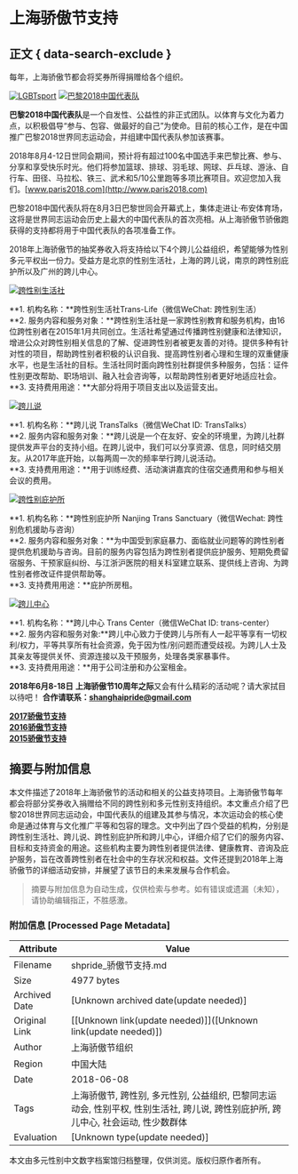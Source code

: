 # 上海骄傲节支持

## 正文 { data-search-exclude }


每年，上海骄傲节都会将奖券所得捐赠给各个组织。

[![LGBTsport](https://shpride.com/wp-content/uploads/2018/05/LGBTsport-150x150.jpg)](https://shpride.com/wp-content/uploads/2018/05/LGBTsport.jpg) [![巴黎2018中国代表队](https://shpride.com/wp-content/uploads/2019/02/Paris-Gay-Games.png)](https://shpride.com/wp-content/uploads/2018/05/LGBTsport.jpg)

**巴黎2018中国代表队**是一个自发性、公益性的非正式团队。以体育与文化为着力点，以积极倡导“参与、包容、做最好的自己”为使命。目前的核心工作，是在中国推广巴黎2018世界同志运动会，并组建中国代表队参加该赛事。

2018年8月4-12日世同会期间，预计将有超过100名中国选手来巴黎比赛、参与、分享和享受快乐时光。他们将参加篮球、排球、羽毛球、网球、乒乓球、游泳、自行车、田径、马拉松、铁三、武术和5/10公里跑等多项比赛项目。欢迎您加入我们。[www.paris2018.com](http://www.paris2018.com)

巴黎2018中国代表队将在8月3日巴黎世同会开幕式上，集体走进让·布安体育场，这将是世界同志运动会历史上最大的中国代表队的首次亮相。从上海骄傲节骄傲跑获得的支持都将用于中国代表队的各项准备工作。

2018年上海骄傲节的抽奖券收入将支持给以下4个跨儿公益组织，希望能够为性别多元平权出一份力。受益方是北京的性别生活社，上海的跨儿说，南京的跨性别庇护所以及广州的跨儿中心。

[![跨性别生活社](https://shpride.com/wp-content/uploads/2018/05/translife-150x150.jpg)](https://shpride.com/wp-content/uploads/2018/05/translife.jpg)

**1. 机构名称：**跨性别生活社Trans-Life（微信WeChat: 跨性别生活）  
**2. 服务内容和服务对象：**跨性别生活社是一家跨性别教育和服务机构，由16位跨性别者在2015年1月共同创立。生活社希望通过传播跨性别健康和法律知识，增进公众对跨性别相关信息的了解、促进跨性别者被更友善的对待。提供多种有针对性的项目，帮助跨性别者积极的认识自我、提高跨性别者心理和生理的双重健康水平，也是生活社的目标。生活社同时面向跨性别社群提供多种服务，包括：证件性别更改帮助、职场培训、融入社会咨询等，以帮助跨性别者更好地适应社会。  
**3. 支持费用用途：**大部分将用于项目支出以及运营支出。  

[![跨儿说](https://shpride.com/wp-content/uploads/2018/05/transtalks-150x150.jpg)](https://shpride.com/wp-content/uploads/2018/05/transtalks.jpg)

**1. 机构名称：**跨儿说 TransTalks（微信WeChat ID: TransTalks）  
**2. 服务内容和服务对象：**跨儿说是一个在友好、安全的环境里，为跨儿社群提供发声平台的支持小组。在跨儿说中，我们可以分享资源、信息，同时结交朋友。从2017年底开始，以每两周一次的频率举行跨儿说活动。  
**3. 支持费用用途：**用于训练经费、活动演讲嘉宾的住宿交通费用和参与相关会议的费用。  

[![跨性别庇护所](https://shpride.com/wp-content/uploads/2017/05/logo-trans.jpg)](https://shpride.com/wp-content/uploads/2017/05/logo-trans.jpg)

**1. 机构名称：**跨性别庇护所 Nanjing Trans Sanctuary（微信Wechat: 跨性别危机援助与咨询）  
**2. 服务内容和服务对象：**为中国受到家庭暴力、面临就业问题等的跨性别者提供危机援助与咨询。目前的服务内容包括为跨性别者提供庇护服务、短期免费留宿服务、干预家庭纠纷、与江浙沪医院的相关科室建立联系、提供线上咨询、为跨性别者修改证件提供帮助等。  
**3. 支持费用用途：**庇护所房租。  

[![跨儿中心](https://shpride.com/wp-content/uploads/2018/05/transcenter-150x150.jpg)](https://shpride.com/wp-content/uploads/2018/05/transcenter.jpg)

**1. 机构名称：**跨儿中心 Trans Center（微信WeChat ID: trans-center）  
**2. 服务内容和服务对象:**跨儿中心致力于使跨儿与所有人一起平等享有一切权利/权力，平等共享所有社会资源，免于因为性/别问题而遭受歧视。为跨儿人士及其亲友等提供关怀、资源连接以及干预服务，处理各类家暴事件。  
**3. 支持费用用途：**用于公司注册和办公室租金。

**2018年6月8-18日** **上海骄傲节10周年之际**又会有什么精彩的活动呢？请大家拭目以待吧！ **合作请联系：[shanghaipride@gmail.com](mailto:shanghaipride@gmail.com)**

**[2017骄傲节支持](https://shpride.com/beneficiaries2017/)**  
**[2016骄傲节支持](https://shpride.com/beneficiaries2016/)**  
**[2015骄傲节支持](https://shpride.com/beneficiaries2015/)**  
<!-- tcd_original_link https://shpride.com/beneficiaries2018/?lang=zh -->


## 摘要与附加信息

<!-- tcd_abstract -->
本文件描述了2018年上海骄傲节的活动和相关的公益支持项目。上海骄傲节每年都会将部分奖券收入捐赠给不同的跨性别和多元性别支持组织。本文重点介绍了巴黎2018世界同志运动会，中国代表队的组建及其参与情况，本次运动会的核心使命是通过体育与文化推广平等和包容的理念。文中列出了四个受益的机构，分别是跨性别生活社、跨儿说、跨性别庇护所和跨儿中心，详细介绍了它们的服务内容、目标和支持资金的用途。这些机构主要为跨性别者提供法律、健康教育、咨询及庇护服务，旨在改善跨性别者在社会中的生存状况和权益。文件还提到2018年上海骄傲节的详细活动安排，并展望了该节日的未来发展与合作机会。
<!-- tcd_abstract_end -->

> 摘要与附加信息为自动生成，仅供检索与参考。如有错误或遗漏（未知），请协助编辑指正，不胜感激。

### 附加信息 [Processed Page Metadata]

| Attribute       | Value                                  |
|-----------------|----------------------------------------|
| Filename        | shpride_骄傲节支持.md                             |
| Size            | 4977 bytes                           |
| Archived Date   | [Unknown archived date(update needed)]                             |
| Original Link   | [[Unknown link(update needed)]]([Unknown link(update needed)])                       |
| Author          | 上海骄傲节组织                               |
| Region          | 中国大陆                               |
| Date            | 2018-06-08                                 |
| Tags            | 上海骄傲节, 跨性别, 多元性别, 公益组织, 巴黎同志运动会, 性别平权, 性别生活社, 跨儿说, 跨性别庇护所, 跨儿中心, 社会运动, 性少数群体                                 |
| Evaluation            | [Unknown type(update needed)]                                 |
<!-- tcd_table_end -->

本文由多元性别中文数字档案馆归档整理，仅供浏览。版权归原作者所有。
